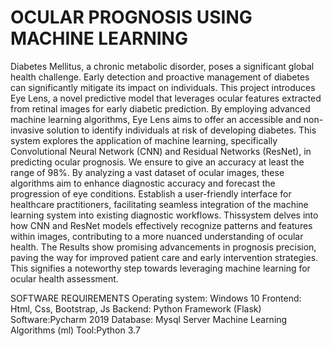 # OCULAR PROGNOSIS USING MACHINE LEARNING
Diabetes Mellitus, a chronic metabolic disorder, poses a significant global health challenge. Early detection and proactive management of diabetes can significantly mitigate its impact on individuals. This project introduces Eye Lens, a novel predictive model that leverages ocular features extracted from retinal images for early diabetic prediction. By employing advanced machine learning algorithms, Eye Lens aims to offer an accessible and non-invasive solution to identify individuals at risk of developing diabetes. This system explores the application of machine learning, specifically Convolutional Neural Network (CNN) and Residual Networks (ResNet), in predicting ocular prognosis. We ensure to give an accuracy at least the range of 98%. By analyzing a vast dataset of ocular images, these algorithms aim to enhance diagnostic accuracy and forecast the progression of eye conditions. Establish a user-friendly interface for healthcare practitioners, facilitating seamless integration of the machine learning system into existing diagnostic workflows. Thissystem delves into how CNN and ResNet models effectively recognize patterns and features within images, contributing to a more nuanced understanding of ocular health. The Results show promising advancements in prognosis precision, paving the way for improved patient care and early intervention strategies. This signifies a 
noteworthy step towards leveraging machine learning for ocular health assessment.

SOFTWARE REQUIREMENTS
Operating system: Windows 10 
Frontend: Html, Css, Bootstrap, Js 
Backend: Python Framework (Flask) 
Software:Pycharm 2019 
Database: Mysql Server 
Machine Learning Algorithms (ml) 
Tool:Python 3.7
